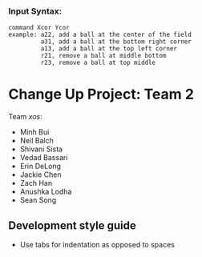 ### Input Syntax:
	command Xcor Ycor
	example: a22, add a ball at the center of the field
			 a31, add a ball at the bottom right corner
			 a13, add a ball at the top left corner
			 r21, remove a ball at middle bottom
			 r23, remove a ball at top middle

# Change Up Project: Team 2

Team *xos*:

- Minh Bui
- Neil Balch
- Shivani Sista
- Vedad Bassari
- Erin DeLong
- Jackie Chen
- Zach Han
- Anushka Lodha
- Sean Song

## Development style guide

- Use tabs for indentation as opposed to spaces
